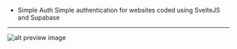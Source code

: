 * Simple Auth
Simple authentication for websites coded using SvelteJS and Supabase
---
![alt preview image](https://i.ibb.co/zShQZyd/Screenshot-2021-08-16-194904.png)